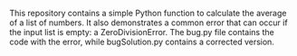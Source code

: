 This repository contains a simple Python function to calculate the average of a list of numbers. It also demonstrates a common error that can occur if the input list is empty: a ZeroDivisionError. The bug.py file contains the code with the error, while bugSolution.py contains a corrected version.